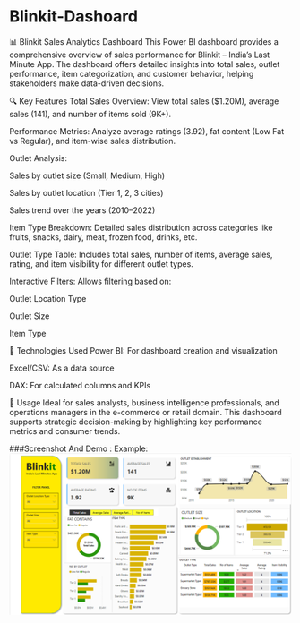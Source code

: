 # Blinkit-Dashoard
📊 Blinkit Sales Analytics Dashboard
This Power BI dashboard provides a comprehensive overview of sales performance for Blinkit – India’s Last Minute App. The dashboard offers detailed insights into total sales, outlet performance, item categorization, and customer behavior, helping stakeholders make data-driven decisions.

🔍 Key Features
Total Sales Overview:
View total sales ($1.20M), average sales (141), and number of items sold (9K+).

Performance Metrics:
Analyze average ratings (3.92), fat content (Low Fat vs Regular), and item-wise sales distribution.

Outlet Analysis:

Sales by outlet size (Small, Medium, High)

Sales by outlet location (Tier 1, 2, 3 cities)

Sales trend over the years (2010–2022)

Item Type Breakdown:
Detailed sales distribution across categories like fruits, snacks, dairy, meat, frozen food, drinks, etc.

Outlet Type Table:
Includes total sales, number of items, average sales, rating, and item visibility for different outlet types.

Interactive Filters:
Allows filtering based on:

Outlet Location Type

Outlet Size

Item Type

📂 Technologies Used
Power BI: For dashboard creation and visualization

Excel/CSV: As a data source

DAX: For calculated columns and KPIs

📌 Usage
Ideal for sales analysts, business intelligence professionals, and operations managers in the e-commerce or retail domain. This dashboard supports strategic decision-making by highlighting key performance metrics and consumer trends.

###Screenshot And Demo :
Example: ![Dashboard Preview](https://github.com/decentniket/Blinkit-Dashoard/blob/main/Dashboard%20Overview.PNG)
